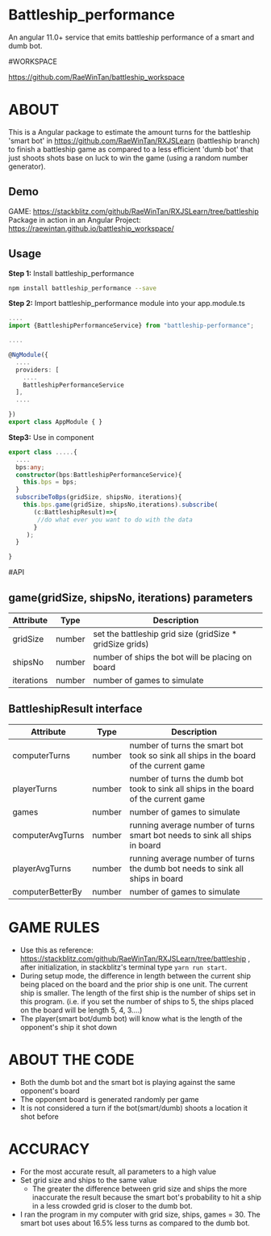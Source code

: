 

# Battleship_performance

An angular 11.0+ service that emits battleship performance of a smart and dumb bot.

#WORKSPACE

https://github.com/RaeWinTan/battleship_workspace

# ABOUT

This is a Angular package to estimate the amount turns for the battleship 'smart bot' in  https://github.com/RaeWinTan/RXJSLearn (battleship branch) to finish a battleship game as compared to a less efficient 'dumb bot' that just shoots shots base on luck to win the game (using a random number generator).

## Demo
GAME: https://stackblitz.com/github/RaeWinTan/RXJSLearn/tree/battleship
Package in action in an Angular Project: https://raewintan.github.io/battleship_workspace/

## Usage

**Step 1:** Install battleship_performance

```sh
npm install battleship_performance --save
```
**Step 2:** Import battleship_performance module into your app.module.ts
```ts
....
import {BattleshipPerformanceService} from "battleship-performance";

....

@NgModule({
  ....
  providers: [
    ....
    BattleshipPerformanceService  
  ],
  ....

})
export class AppModule { }
```

**Step3:** Use in component
```ts
export class .....{
  ....
  bps:any;
  constructor(bps:BattleshipPerformanceService){
    this.bps = bps;
  }
  subscribeToBps(gridSize, shipsNo, iterations){
    this.bps.game(gridSize, shipsNo,iterations).subscribe(
       (c:BattleshipResult)=>{
        //do what ever you want to do with the data
       }
     );
  }

}
```

#API
## game(gridSize, shipsNo, iterations) parameters

| Attribute      | Type   | Description
|----------------|--------|------------
| gridSize | number | set the battleship grid size (gridSize * gridSize grids)
| shipsNo | number | number of ships the bot will be placing on board
| iterations | number | number of games to simulate

## BattleshipResult interface
| Attribute      | Type   | Description
|----------------|--------|------------
| computerTurns | number | number of turns the smart bot took so sink all ships in the board of the current game
| playerTurns | number | number of turns the dumb bot took to sink all ships in the board of the current game
| games | number | number of games to simulate
| computerAvgTurns | number | running average number of turns smart bot needs to sink all ships in board
| playerAvgTurns | number | running average number of turns the dumb bot needs to sink all ships in board
| computerBetterBy | number | number of games to simulate


# GAME RULES

* Use this as reference: https://stackblitz.com/github/RaeWinTan/RXJSLearn/tree/battleship , after initialization, in stackblitz's terminal type `yarn run start`.
* During setup mode, the difference in length between the current ship being placed on the board and the prior ship is one unit. The current ship is smaller. The length of the first ship is the number of ships set in this program. (i.e. if you set the number of ships to 5, the ships placed on the board will be length 5, 4, 3....)     
* The player(smart bot/dumb bot) will know what is the length of the opponent's ship it shot down

# ABOUT THE CODE

* Both the dumb bot and the smart bot is playing against the same opponent's board
* The opponent board is generated randomly per game
* It is not considered a turn if the bot(smart/dumb) shoots a location it shot before

# ACCURACY
* For the most accurate result, all parameters to a high value
* Set grid size and ships to the same value
  * The greater the difference between grid size and ships the more inaccurate the result because the smart bot's probability to hit a ship in a less crowded grid is closer to the dumb bot.
* I ran the program in my computer with grid size, ships, games = 30. The smart bot uses about 16.5% less turns as compared to the dumb bot.
